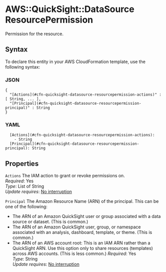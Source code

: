 # AWS::QuickSight::DataSource ResourcePermission<a name="aws-properties-quicksight-datasource-resourcepermission"></a>

Permission for the resource\.

## Syntax<a name="aws-properties-quicksight-datasource-resourcepermission-syntax"></a>

To declare this entity in your AWS CloudFormation template, use the following syntax:

### JSON<a name="aws-properties-quicksight-datasource-resourcepermission-syntax.json"></a>

```
{
  "[Actions](#cfn-quicksight-datasource-resourcepermission-actions)" : [ String, ... ],
  "[Principal](#cfn-quicksight-datasource-resourcepermission-principal)" : String
}
```

### YAML<a name="aws-properties-quicksight-datasource-resourcepermission-syntax.yaml"></a>

```
  [Actions](#cfn-quicksight-datasource-resourcepermission-actions): 
    - String
  [Principal](#cfn-quicksight-datasource-resourcepermission-principal): String
```

## Properties<a name="aws-properties-quicksight-datasource-resourcepermission-properties"></a>

`Actions`  <a name="cfn-quicksight-datasource-resourcepermission-actions"></a>
The IAM action to grant or revoke permissions on\.  
*Required*: Yes  
*Type*: List of String  
*Update requires*: [No interruption](https://docs.aws.amazon.com/AWSCloudFormation/latest/UserGuide/using-cfn-updating-stacks-update-behaviors.html#update-no-interrupt)

`Principal`  <a name="cfn-quicksight-datasource-resourcepermission-principal"></a>
The Amazon Resource Name \(ARN\) of the principal\. This can be one of the following:  
+ The ARN of an Amazon QuickSight user or group associated with a data source or dataset\. \(This is common\.\)
+ The ARN of an Amazon QuickSight user, group, or namespace associated with an analysis, dashboard, template, or theme\. \(This is common\.\)
+ The ARN of an AWS account root: This is an IAM ARN rather than a QuickSight ARN\. Use this option only to share resources \(templates\) across AWS accounts\. \(This is less common\.\)
*Required*: Yes  
*Type*: String  
*Update requires*: [No interruption](https://docs.aws.amazon.com/AWSCloudFormation/latest/UserGuide/using-cfn-updating-stacks-update-behaviors.html#update-no-interrupt)